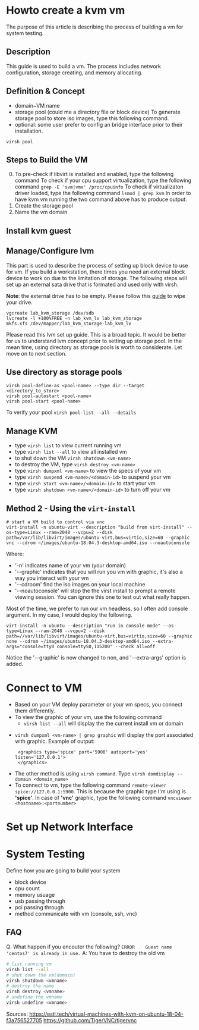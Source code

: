 # Howto create a kvm vm #
The purpose of this article is describing the process of building a vm for system testing.

## Description ##
This guide is used to build a vm. The process includes network configuration, storage creating, and memory allocating. 

## Definition & Concept ##
- domain~VM name
- storage pool (could me a directory file or block device)
 To generate storage pool to store iso images, type this following command.
- optional: some user prefer to config an bridge interface prior to their installation.

`virsh pool`

## Steps to Build the VM ##
0. To pre-check if libvirt is installed and enabled, type the following command 
 To check if your cpu support virtualization, type the following command `grep -E 'svm|vmx' /proc/cpuinfo` 
 To check if virtualizaton driver loaded, type the following command `lsmod | grep kvm`
 In order to have kvm vm running the two command above has to produce output.
1. Create the storage pool
2. Name the vm domain

## Install kvm guest

## Manage/Configure lvm 
This part is used to describe the process of setting up block device to use for vm. If you build a workstation, there times you need an external block device to work on due to the limitation of storage. The following steps will set up an external sata drive that is formated and used only with virsh.

**Note**: the external drive has to be empty. Please follow this [guide](../tips-and-tips/howto-manage-block-device.md) to wipe your drive.

```
vgcreate lab_kvm_storage /dev/sdb
lvcreate -l +100%FREE -n lab_kvm_lv lab_kvm_storage
mkfs.xfs /dev/mapper/lab_kvm_storage-lab_kvm_lv 
```

Please read this lvm set up guide. This is a broad topic. It would be better for us to understand lvm concept prior to setting up storage pool.
In the mean time, using directory as storage pools is worth to considerate. Let move on to next section.

## Use directory as storage pools
```
virsh pool-define-as <pool-name> --type dir --target <directory_to_store>
virsh pool-autostart <pool-name> 
virsh pool-start <pool-name>
```

To verify your pool
`virsh pool-list --all --details`

## Manage KVM ##
- type `virsh list` to view current running vm
- type `virsh list --all` to view all installed vm
- to shut down the VM  `virsh shutdown <vm-name>`
- to destroy the VM, type `virsh destroy <vm-name>`
- type `virsh dumpxml <vm-name>` to view the specs of your vm
- type `virsh suspend <vm-name>/<domain-id>` to suspend your vm
- type `virsh start <vm-name>/<domain-id>` to start your vm
- type `virsh shutdown <vm-name>/<domain-id>` to turn off your vm



## Method 2 - Using the `virt-install` ##

```
# start a VM build to control via vnc 
virt-install -n ubuntu-virt --description "build from virt-install" --os-type=Linux --ram=2048 --vcpu=2 --disk path=/var/lib/libvirt/images/ubuntu-virt,bus=virtio,size=60 --graphic vnc --cdrom ~/images/ubuntu-18.04.3-desktop-amd64.iso --noautoconsole
```
Where:

- '-n' indicates name of your vm (your domain)
- '--graphic' indicates that you will run you vm with graphic, it's also a way you interact with your vm
- '--cdroom' find the iso images on your local machine
- '--noautoconsole' will stop the the virst install to prompt a remote viewing session. You can ignore this one to test out what really happen.

Most of the time, we prefer to run our vm headless, so I often add console argument. In my case, I would deploy the following.

```
virt-install -n ubuntu --description "run in console mode" --os-type=Linux --ram-2048 --vcpu=2 --disk path=//var/lib/libvirt/images/ubuntu-virt,bus=virtio,size=60 --graphic none --cdrom ~/images/ubuntu-18.04.3-desktop-amd64.iso --extra-args="console=tty0 console=ttyS0,115200" --check all=off
```

Notice the '--graphic' is now changed to non, and '--extra-args' option is added.

# Connect to VM
- Based on your VM deploy parameter or your vm specs, you connect them differently.
- To view the graphic of your vm, use the following command
	* `virsh list --all` will display the the current install vm or domain
 * `virsh dumpxml <vm-name> | grep graphic` will display the port associated with graphic. Example of output:
   ```
    <graphics type='spice' port='5900' autoport='yes' listen='127.0.0.1'>
    </graphics>
   ```
- The other method is using `virsh command`. Type `virsh domdisplay --domain <domain_name>`
- To connect to vm, type the following command `remote-viewer spice://127.0.0.1:5900`. This is because the graphic type I'm using is **'spice'**. In case of **'vnc'** graphic, type the following command `vncviewer <hostname>:<portnumber>`
# Set up Network Interface #

# System Testing #

Define how you are going to build your system

- block device
- cpu count
- memory usuage
- usb passing through
- pci passing through
- method communicate with vm (console, ssh, vnc)


## FAQ ##
Q: What happen if you encouter the following?
`ERROR    Guest name 'centos7' is already in use.`
A: You have to destroy the old vm
```bash
# list running vm
virsh list --all
# shut down the vm(domain)
virsh shutdown <vmname>
# destroy the name 
virsh destroy <vmname>
# undefine the vmname 
virsh undefine <vmname>
```
Sources:
https://estl.tech/virtual-machines-with-kvm-on-ubuntu-18-04-f3a756527705
https://github.com/TigerVNC/tigervnc
